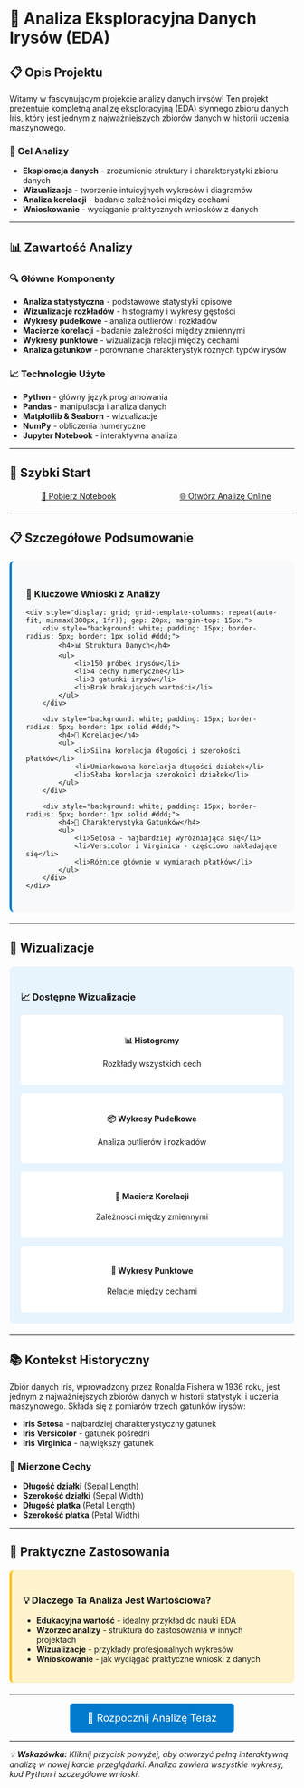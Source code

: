 # 🌸 Analiza Eksploracyjna Danych Irysów (EDA)

## 📋 Opis Projektu

Witamy w fascynującym projekcie analizy danych irysów! Ten projekt prezentuje kompletną analizę eksploracyjną (EDA) słynnego zbioru danych Iris, który jest jednym z najważniejszych zbiorów danych w historii uczenia maszynowego.

### 🎯 Cel Analizy
- **Eksploracja danych** - zrozumienie struktury i charakterystyki zbioru danych
- **Wizualizacja** - tworzenie intuicyjnych wykresów i diagramów
- **Analiza korelacji** - badanie zależności między cechami
- **Wnioskowanie** - wyciąganie praktycznych wniosków z danych

---

## 📊 Zawartość Analizy

### 🔍 Główne Komponenty
- **Analiza statystyczna** - podstawowe statystyki opisowe
- **Wizualizacje rozkładów** - histogramy i wykresy gęstości
- **Wykresy pudełkowe** - analiza outlierów i rozkładów
- **Macierze korelacji** - badanie zależności między zmiennymi
- **Wykresy punktowe** - wizualizacja relacji między cechami
- **Analiza gatunków** - porównanie charakterystyk różnych typów irysów

### 📈 Technologie Użyte
- **Python** - główny język programowania
- **Pandas** - manipulacja i analiza danych
- **Matplotlib & Seaborn** - wizualizacje
- **NumPy** - obliczenia numeryczne
- **Jupyter Notebook** - interaktywna analiza

---

## 🚀 Szybki Start

<div style="display: flex; gap: 15px; margin: 20px 0; flex-wrap: wrap;">
    <a href="Iris.ipynb" class="md-button md-button--primary" style="flex: 1; min-width: 200px; text-align: center;" download>
        📓 Pobierz Notebook
    </a>
    <a href="iris.html" class="md-button md-button--primary" target="_blank" style="flex: 1; min-width: 200px; text-align: center;">
        🌐 Otwórz Analizę Online
    </a>
</div>

---

## 📋 Szczegółowe Podsumowanie

<div style="background-color: #f8f9fa; border-radius: 8px; padding: 25px; border-left: 4px solid #007acc; margin: 20px 0;">
    <h3>🔬 Kluczowe Wnioski z Analizy</h3>
    
    <div style="display: grid; grid-template-columns: repeat(auto-fit, minmax(300px, 1fr)); gap: 20px; margin-top: 15px;">
        <div style="background: white; padding: 15px; border-radius: 5px; border: 1px solid #ddd;">
            <h4>📊 Struktura Danych</h4>
            <ul>
                <li>150 próbek irysów</li>
                <li>4 cechy numeryczne</li>
                <li>3 gatunki irysów</li>
                <li>Brak brakujących wartości</li>
            </ul>
        </div>
        
        <div style="background: white; padding: 15px; border-radius: 5px; border: 1px solid #ddd;">
            <h4>🔗 Korelacje</h4>
            <ul>
                <li>Silna korelacja długości i szerokości płatków</li>
                <li>Umiarkowana korelacja długości działek</li>
                <li>Słaba korelacja szerokości działek</li>
            </ul>
        </div>
        
        <div style="background: white; padding: 15px; border-radius: 5px; border: 1px solid #ddd;">
            <h4>🌸 Charakterystyka Gatunków</h4>
            <ul>
                <li>Setosa - najbardziej wyróżniająca się</li>
                <li>Versicolor i Virginica - częściowo nakładające się</li>
                <li>Różnice głównie w wymiarach płatków</li>
            </ul>
        </div>
    </div>
</div>

---

## 🎨 Wizualizacje

<div style="background-color: #e8f4fd; border-radius: 8px; padding: 20px; margin: 20px 0;">
    <h3>📈 Dostępne Wizualizacje</h3>
    <div style="display: grid; grid-template-columns: repeat(auto-fit, minmax(250px, 1fr)); gap: 15px; margin-top: 15px;">
        <div style="background: white; padding: 15px; border-radius: 5px; text-align: center;">
            <h4>📊 Histogramy</h4>
            <p>Rozkłady wszystkich cech</p>
        </div>
        <div style="background: white; padding: 15px; border-radius: 5px; text-align: center;">
            <h4>📦 Wykresy Pudełkowe</h4>
            <p>Analiza outlierów i rozkładów</p>
        </div>
        <div style="background: white; padding: 15px; border-radius: 5px; text-align: center;">
            <h4>🔗 Macierz Korelacji</h4>
            <p>Zależności między zmiennymi</p>
        </div>
        <div style="background: white; padding: 15px; border-radius: 5px; text-align: center;">
            <h4>🎯 Wykresy Punktowe</h4>
            <p>Relacje między cechami</p>
        </div>
    </div>
</div>

---

## 📚 Kontekst Historyczny

Zbiór danych Iris, wprowadzony przez Ronalda Fishera w 1936 roku, jest jednym z najważniejszych zbiorów danych w historii statystyki i uczenia maszynowego. Składa się z pomiarów trzech gatunków irysów:

- **Iris Setosa** - najbardziej charakterystyczny gatunek
- **Iris Versicolor** - gatunek pośredni
- **Iris Virginica** - największy gatunek

### 📏 Mierzone Cechy
- **Długość działki** (Sepal Length)
- **Szerokość działki** (Sepal Width)
- **Długość płatka** (Petal Length)
- **Szerokość płatka** (Petal Width)

---

## 🎯 Praktyczne Zastosowania

<div style="background-color: #fff3cd; border-radius: 8px; padding: 20px; margin: 20px 0; border-left: 4px solid #ffc107;">
    <h3>💡 Dlaczego Ta Analiza Jest Wartościowa?</h3>
    <ul>
        <li><strong>Edukacyjna wartość</strong> - idealny przykład do nauki EDA</li>
        <li><strong>Wzorzec analizy</strong> - struktura do zastosowania w innych projektach</li>
        <li><strong>Wizualizacje</strong> - przykłady profesjonalnych wykresów</li>
        <li><strong>Wnioskowanie</strong> - jak wyciągać praktyczne wnioski z danych</li>
    </ul>
</div>

---

<div style="text-align: center; margin: 30px 0;">
    <a href="iris.html" class="md-button md-button--primary" target="_blank" style="font-size: 18px; padding: 15px 30px; background-color: #007acc; color: white; text-decoration: none; border-radius: 5px;">
        🚀 Rozpocznij Analizę Teraz
    </a>
</div>

---

*💡 **Wskazówka:** Kliknij przycisk powyżej, aby otworzyć pełną interaktywną analizę w nowej karcie przeglądarki. Analiza zawiera wszystkie wykresy, kod Python i szczegółowe wnioski.*